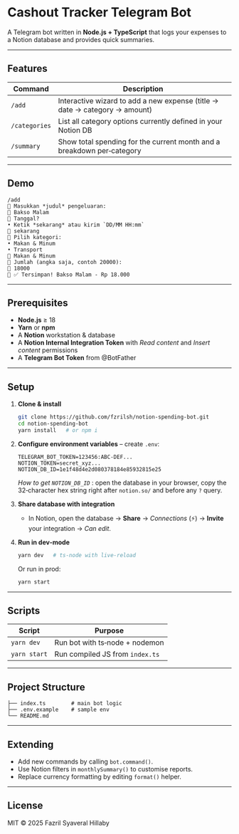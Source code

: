 # Cashout Tracker Telegram Bot

A Telegram bot written in **Node.js + TypeScript** that logs your expenses to a Notion database and provides quick summaries.

---

## Features

| Command       | Description                                                                |
| ------------- | -------------------------------------------------------------------------- |
| `/add`        | Interactive wizard to add a new expense (title → date → category → amount) |
| `/categories` | List all category options currently defined in your Notion DB              |
| `/summary`    | Show total spending for the current month and a breakdown per‑category     |

---

## Demo

```
/add
🤖 Masukkan *judul* pengeluaran:
👤 Bakso Malam
🤖 Tanggal?
• Ketik *sekarang* atau kirim `DD/MM HH:mm`
👤 sekarang
🤖 Pilih kategori:
• Makan & Minum
• Transport
👤 Makan & Minum
🤖 Jumlah (angka saja, contoh 20000):
👤 18000
🤖 ✅ Tersimpan! Bakso Malam - Rp 18.000
```

---

## Prerequisites

* **Node.js** ≥ 18
* **Yarn** or **npm**
* A **Notion** workstation & database
* A **Notion Internal Integration Token** with *Read content* and *Insert content* permissions
* A **Telegram Bot Token** from @BotFather

---

## Setup

1. **Clone & install**

   ```bash
   git clone https://github.com/fzrilsh/notion-spending-bot.git
   cd notion-spending-bot
   yarn install   # or npm i
   ```

2. **Configure environment variables** – create `.env`:

   ```env
   TELEGRAM_BOT_TOKEN=123456:ABC-DEF...
   NOTION_TOKEN=secret_xyz...
   NOTION_DB_ID=1e1f48d4e2d080378184e85932815e25
   ```

   *How to get `NOTION_DB_ID`* : open the database in your browser, copy the 32‑character hex string right after `notion.so/` and before any `?` query.

3. **Share database with integration**

   * In Notion, open the database → **Share** → *Connections* (⚡) → **Invite** your integration → *Can edit*.

4. **Run in dev‑mode**

   ```bash
   yarn dev   # ts-node with live‑reload
   ```

   Or run in prod:

   ```bash
   yarn start
   ```

---

## Scripts

| Script       | Purpose                         |
| ------------ | ------------------------------- |
| `yarn dev`   | Run bot with ts‑node + nodemon  |
| `yarn start` | Run compiled JS from `index.ts`    |

---

## Project Structure

```
├── index.ts        # main bot logic
├── .env.example    # sample env
└── README.md
```

---

## Extending

* Add new commands by calling `bot.command()`.
* Use Notion filters in `monthlySummary()` to customise reports.
* Replace currency formatting by editing `format()` helper.

---

## License

MIT © 2025 Fazril Syaveral Hillaby